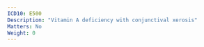 ```yaml
---
ICD10: E500
Description: "Vitamin A deficiency with conjunctival xerosis"
Matters: No
Weight: 0
---
```


